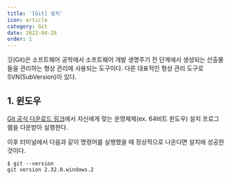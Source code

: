 ```yaml
---
title: '[Git] 설치'
icon: article
category: Git
date: 2022-04-28
order: 1
---
```


깃(Git)은 소프트웨어 공학에서 소프트웨어 개발 생명주기 전 단계에서 생성되는 산출물들을 관리하는 형상 관리에 사용되는 도구이다. 다른 대표적인 형상 관리 도구로 SVN(SubVersion)이 있다.

## 1. 윈도우
[Git 공식 다운로드 링크](https://git-scm.com/downloads)에서 자신에게 맞는 운영체제(ex. 64비트 윈도우) 설치 프로그램을 다운받아 실행한다.

이후 터미널에서 다음과 같이 명령어를 실행했을 때 정상적으로 나온다면 설치에 성공한 것이다.

```sh:no-line-numbers
$ git --version
git version 2.32.0.windows.2
```
